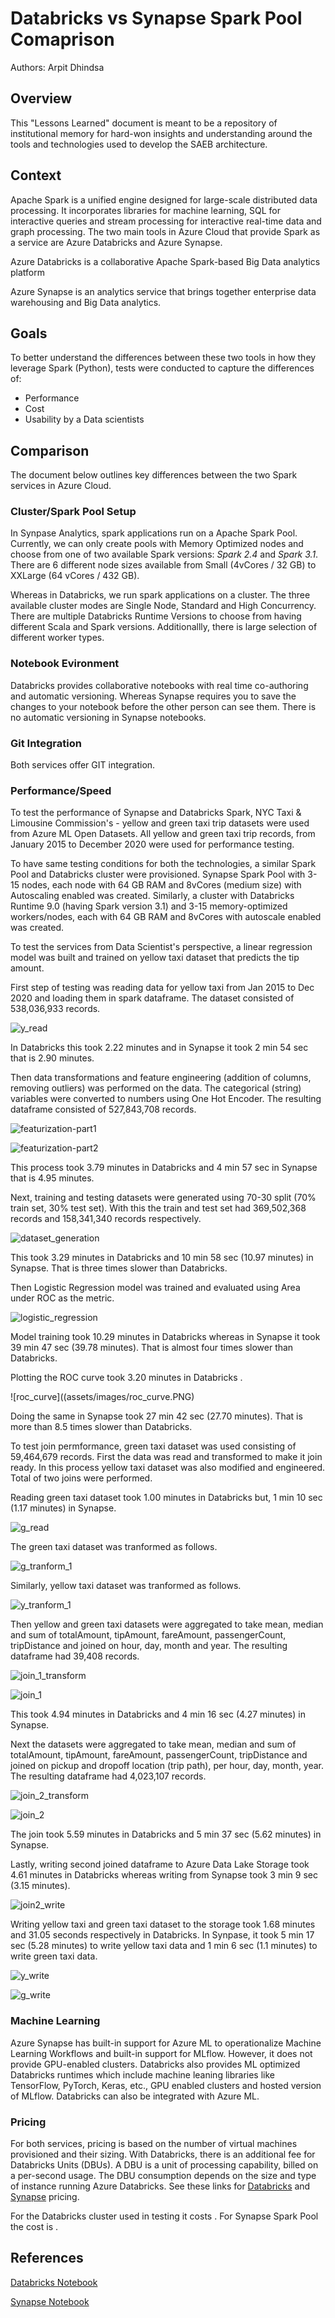 # Databricks vs Synapse Spark Pool Comaprison

Authors: Arpit Dhindsa

## Overview

This "Lessons Learned" document is meant to be a repository of institutional memory for hard-won insights and understanding around the tools and technologies used to develop the SAEB architecture.                              

## Context
Apache Spark is a unified engine designed for large-scale distributed data processing. It incorporates libraries for machine learning, SQL for interactive queries and stream processing for interactive real-time data and graph processing. The two main tools in Azure Cloud that provide Spark as a service are Azure Databricks and Azure Synapse. 

Azure Databricks is a collaborative Apache Spark-based Big Data analytics platform 

Azure Synapse is an analytics service that brings together enterprise data warehousing and Big Data analytics.

## Goals
To better understand the differences between these two tools in how they leverage Spark (Python), tests were conducted to capture the differences of:
- Performance
- Cost
- Usability by a Data scientists

## Comparison
The document below outlines key differences between the two Spark services in Azure Cloud.

### Cluster/Spark Pool Setup
In Synpase Analytics, spark applications run on a Apache Spark Pool. Currently, we can only create pools with Memory Optimized nodes and choose from one of two available Spark versions: _Spark 2.4_ and _Spark 3.1_. There are 6 different node sizes available from Small (4vCores / 32 GB) to XXLarge (64 vCores / 432 GB).

Whereas in Databricks, we run spark applications on a cluster. The three available cluster modes are Single Node, Standard and High Concurrency. There are multiple Databricks Runtime Versions to choose from having different Scala and Spark versions. Additionallly, there is large selection of different worker types.

### Notebook Evironment
Databricks provides collaborative notebooks with real time co-authoring and automatic versioning. Whereas Synapse requires you to save the changes to your notebook before the other person can see them. There is no automatic versioning in Synapse notebooks.

### Git Integration
Both services offer GIT integration.

### Performance/Speed
To test the performance of Synapse and Databricks Spark, NYC Taxi & Limousine Commission's - yellow and green taxi trip datasets were used from Azure ML Open Datasets. All yellow and green taxi trip records, from January 2015 to December 2020 were used for performance testing. 

To have same testing conditions for both the technologies, a similar Spark Pool and Databricks cluster were provisioned. Synapse Spark Pool with 3-15 nodes, each node with 64 GB RAM and 8vCores (medium size) with Autoscaling enabled was created. Similarly, a cluster with Databricks Runtime 9.0 (having Spark version 3.1) and 3-15 memory-optimized workers/nodes, each with 64 GB RAM and 8vCores with autoscale enabled was created.

To test the services from Data Scientist's perspective, a linear regression model was built and trained on yellow taxi dataset that predicts the tip amount.

First step of testing was reading data for yellow taxi from Jan 2015 to Dec 2020 and loading them in spark dataframe. The dataset consisted of 538,036,933 records.

![y_read](assets/images/y_read.PNG)

In Databricks this took 2.22 minutes and in Synapse it took 2 min 54 sec that is 2.90 minutes.

Then data transformations and feature engineering (addition of columns, removing outliers) was performed on the data. The categorical (string) variables were converted to numbers using One Hot Encoder. The resulting dataframe consisted of 527,843,708 records.

![featurization-part1](assets/images/featurization1.PNG)

![featurization-part2](assets/images/featurization2.PNG)

This process took 3.79 minutes in Databricks and 4 min 57 sec in Synapse that is 4.95 minutes.

Next, training and testing datasets were generated using 70-30 split (70% train set, 30% test set). With this the train and test set had 369,502,368 records and 158,341,340 records respectively.

![dataset_generation](assets/images/dataset_generation.PNG)

This took 3.29 minutes in Databricks and 10 min 58 sec (10.97 minutes) in Synapse. That is three times slower than Databricks.

Then Logistic Regression model was trained and evaluated using Area under ROC as the metric.

![logistic_regression](assets/images/logistic_regression.PNG)

Model training took 10.29 minutes in Databricks whereas in Synapse it took 39 min 47 sec (39.78 minutes). That is almost four times slower than Databricks.

Plotting the ROC curve took 3.20 minutes in Databricks .

![roc_curve]((assets/images/roc_curve.PNG)

Doing the same in Synapse took 27 min 42 sec (27.70 minutes). That is more than 8.5 times slower than Databricks.

To test join permformance, green taxi dataset was used consisting of 59,464,679 records. First the data was read and transformed to make it join ready. In this process yellow taxi dataset was also modified and engineered. Total of two joins were performed.

Reading green taxi dataset took 1.00 minutes in Databricks but, 1 min 10 sec (1.17 minutes) in Synapse.

![g_read](assets/images/g_read.PNG)

The green taxi dataset was tranformed as follows.

![g_tranform_1](assets/images/g_transform1.PNG)

Similarly, yellow taxi dataset was tranformed as follows.

![y_tranform_1](assets/images/y_transform1.PNG)

Then yellow and green taxi datasets were aggregated to take mean, median and sum of totalAmount, tipAmount, fareAmount, passengerCount, tripDistance and joined on hour, day, month and year. The resulting dataframe had 39,408 records.

![join_1_transform](assets/images/join1_transform.PNG)

![join_1](assets/images/join1.PNG)

This took 4.94 minutes in Databricks and 4 min 16 sec (4.27 minutes) in Synapse.

Next the datasets were aggregated to take mean, median and sum of totalAmount, tipAmount, fareAmount, passengerCount, tripDistance and joined on pickup and dropoff location (trip path), per hour, day, month, year. The resulting dataframe had 4,023,107 records.

![join_2_transform](assets/images/join2_transform.PNG)

![join_2](assets/images/join2.PNG)

The join took 5.59 minutes in Databricks and 5 min 37 sec (5.62 minutes) in Synapse.

Lastly, writing second joined dataframe to Azure Data Lake Storage took 4.61 minutes in Databricks whereas writing from Synapse took 3 min 9 sec (3.15 minutes).

![join2_write](assets/images/join2_write.PNG)

Writing yellow taxi and green taxi dataset to the storage took 1.68 minutes and 31.05 seconds respectively in Databricks. In Synpase, it took 5 min 17 sec (5.28 minutes) to write yellow taxi data and 1 min 6 sec (1.1 minutes) to write green taxi data.

![y_write](assets/images/y_write.PNG)

![g_write](assets/images/g_write.PNG)

### Machine Learning
Azure Synapse has built-in support for Azure ML to operationalize Machine Learning Workflows and built-in support for MLflow. However, it does not provide GPU-enabled clusters. Databricks also provides ML optimized Databricks runtimes which include machine leaning libraries like TensorFlow, PyTorch, Keras, etc., GPU enabled clusters and hosted version of MLflow. Databricks can also be integrated with Azure ML.

### Pricing
For both services, pricing is based on the number of virtual machines provisioned and their sizing. With Databricks, there is an additional fee for Databricks Units (DBUs). A DBU is a unit of processing capability, billed on a per-second usage. The DBU consumption depends on the size and type of instance running Azure Databricks. 
See these links for [Databricks](https://azure.microsoft.com/en-ca/pricing/details/databricks/) and [Synapse](https://azure.microsoft.com/en-us/pricing/details/synapse-analytics/) pricing.

For the Databricks cluster used in testing it costs . For Synapse Spark Pool the cost is .

## References
[Databricks Notebook](https://adb-374346146549270.10.azuredatabricks.net/?o=374346146549270#notebook/1003328143883228/command/1003328143883232)

[Synapse Notebook](https://web.azuresynapse.net/en-us/authoring/explore/workspace/notebooks/Data%20Exploration%20and%20ML%20Modeling%20-%20NYC%20taxi%20predict%20using%20Spark%20MLlib?workspace=%2Fsubscriptions%2F19bddd49-8e73-4699-930d-74baa7e5751e%2FresourceGroups%2FSAEB-AnalyticsPlatform-Dev%2Fproviders%2FMicrosoft.Synapse%2Fworkspaces%2Fsynw-saeb-dev-01&relativePath=authoring%2Fanalyze&sparkPoolName=AspApDev01&livyId=0)



